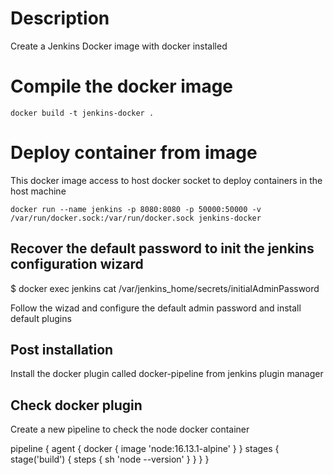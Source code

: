 # Description
Create a Jenkins Docker image with docker installed

# Compile the docker image
```
docker build -t jenkins-docker .
```

# Deploy container from image
This docker image access to  host docker socket to deploy containers in the host machine

```
docker run --name jenkins -p 8080:8080 -p 50000:50000 -v /var/run/docker.sock:/var/run/docker.sock jenkins-docker
```

## Recover the default password to init the jenkins configuration wizard
$ docker exec jenkins cat /var/jenkins_home/secrets/initialAdminPassword

Follow the wizad and configure the default admin password and install default plugins

## Post installation
Install the docker plugin called docker-pipeline from jenkins plugin manager

## Check docker plugin 
Create a new pìpeline to check the node docker container

pipeline {
    agent { docker { image 'node:16.13.1-alpine' } }
    stages {
        stage('build') {
            steps {
                sh 'node --version'
            }
        }
    }
}
